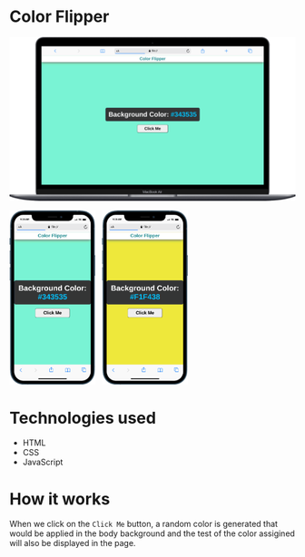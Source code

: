 # Color Flipper

![Desktop Design](./Output/desktop.png)

<img src="./Output/mobile1.png " width = "30%"> &nbsp;
<img src="./Output/mobile2.png " width = "30%">

# Technologies used
- HTML
- CSS
- JavaScript

# How it works
When we click on the `Click Me` button, a random color is generated that would be applied in the body background and the test of the color assigined will also be displayed in the page.

